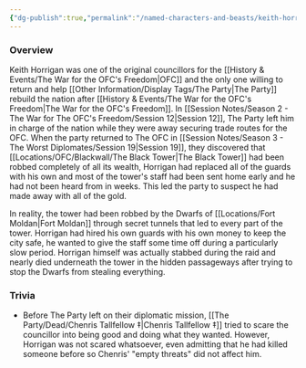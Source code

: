 ```yaml
---
{"dg-publish":true,"permalink":"/named-characters-and-beasts/keith-horrigan/","tags":["NPC"],"updated":"2025-06-10T19:04:24.805+01:00"}
---
```



### Overview 
Keith Horrigan was one of the original councillors for the [[History & Events/The War for the OFC's Freedom\|OFC]] and the only one willing to return and help [[Other Information/Display Tags/The Party\|The Party]] rebuild the nation after [[History & Events/The War for the OFC's Freedom\|The War for the OFC's Freedom]]. In [[Session Notes/Season 2 - The War for The OFC's Freedom/Session 12\|Session 12]], The Party left him in charge of the nation while they were away securing trade routes for the OFC. When the party returned to The OFC in [[Session Notes/Season 3 - The Worst Diplomates/Session 19\|Session 19]], they discovered that [[Locations/OFC/Blackwall/The Black Tower\|The Black Tower]] had been robbed completely of all its wealth, Horrigan had replaced all of the guards with his own and most of the tower's staff had been sent home early and he had not been heard from in weeks. This led the party to suspect he had made away with all of the gold. 

In reality, the tower had been robbed by the Dwarfs of [[Locations/Fort Moldan\|Fort Moldan]] through secret tunnels that led to every part of the tower. Horrigan had hired his own guards with his own money to keep the city safe, he wanted to give the staff some time off during a particularly slow period. Horrigan himself was actually stabbed during the raid and nearly died underneath the tower in the hidden passageways after trying to stop the Dwarfs from stealing everything.

### Trivia
- Before The Party left on their diplomatic mission, [[The Party/Dead/Chenris Tallfellow ‡\|Chenris Tallfellow ‡]] tried to scare the councillor into being good and doing what they wanted. However, Horrigan was not scared whatsoever, even admitting that he had killed someone before so Chenris' "empty threats" did not affect him.
